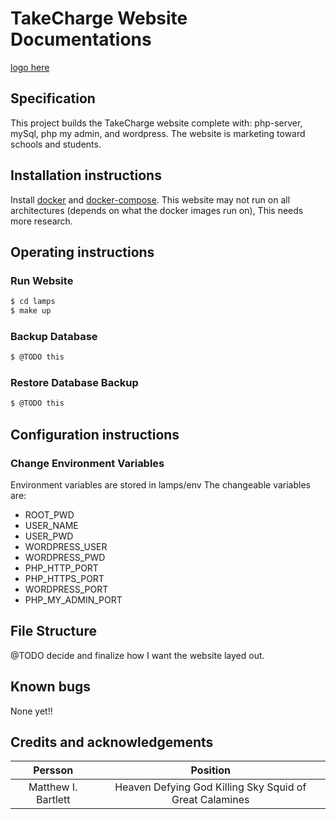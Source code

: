 # TakeCharge Website Documentations
[logo here](./imgs/logo.png)

## Specification
  This project builds the TakeCharge website complete with: php-server, mySql, php my admin, and wordpress.
  The website is marketing toward schools and students.

## Installation instructions
  Install [docker](https://docs.docker.com/get-docker/) and [docker-compose](https://docs.docker.com/compose/install/).
  This website may not run on all architectures (depends on what the docker images run on), This needs more research.
## Operating instructions

### Run Website
```bash
$ cd lamps
$ make up
```

### Backup Database
```bash
$ @TODO this
```

### Restore Database Backup
```bash
$ @TODO this
```

## Configuration instructions

### Change Environment Variables
  Environment variables are stored in lamps/env
  The changeable variables are:
  * ROOT\_PWD
  * USER\_NAME
  * USER\_PWD
  * WORDPRESS\_USER
  * WORDPRESS\_PWD
  * PHP\_HTTP\_PORT
  * PHP\_HTTPS\_PORT
  * WORDPRESS\_PORT
  * PHP\_MY\_ADMIN\_PORT

## File Structure
@TODO decide and finalize how I want the website layed out.

## Known bugs
  None yet!!

## Credits and acknowledgements

| Persson             | Position                                                |
|:-------------------:|:-------------------------------------------------------:|
| Matthew I. Bartlett | Heaven Defying God Killing Sky Squid of Great Calamines |

